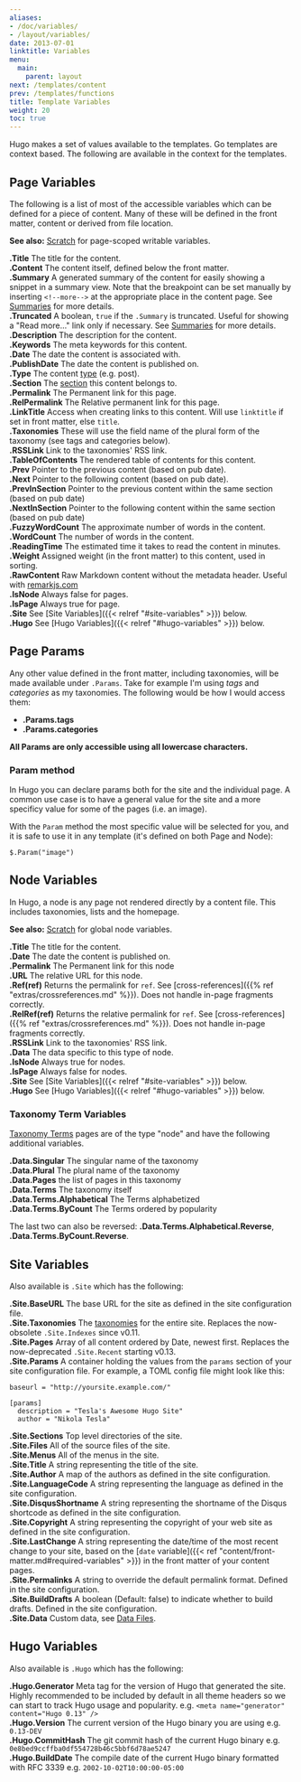 ```yaml
---
aliases:
- /doc/variables/
- /layout/variables/
date: 2013-07-01
linktitle: Variables
menu:
  main:
    parent: layout
next: /templates/content
prev: /templates/functions
title: Template Variables
weight: 20
toc: true
---
```


Hugo makes a set of values available to the templates. Go templates are context based. The following
are available in the context for the templates.

## Page Variables

The following is a list of most of the accessible variables which can be
defined for a piece of content. Many of these will be defined in the front
matter, content or derived from file location.

**See also:** [Scratch](/extras/scratch) for page-scoped writable variables.

**.Title**  The title for the content.<br>
**.Content** The content itself, defined below the front matter.<br>
**.Summary** A generated summary of the content for easily showing a snippet in a summary view. Note that the breakpoint can be set manually by inserting <code>&lt;!&#x2d;&#x2d;more&#x2d;&#x2d;&gt;</code> at the appropriate place in the content page.  See [Summaries](/content/summaries/) for more details.<br>
**.Truncated** A boolean, `true` if the `.Summary` is truncated.  Useful for showing a "Read more..." link only if necessary.  See [Summaries](/content/summaries/) for more details.<br>
**.Description** The description for the content.<br>
**.Keywords** The meta keywords for this content.<br>
**.Date** The date the content is associated with.<br>
**.PublishDate** The date the content is published on.<br>
**.Type** The content [type](/content/types/) (e.g. post).<br>
**.Section** The [section](/content/sections/) this content belongs to.<br>
**.Permalink** The Permanent link for this page.<br>
**.RelPermalink** The Relative permanent link for this page.<br>
**.LinkTitle** Access when creating links to this content. Will use `linktitle` if set in front matter, else `title`.<br>
**.Taxonomies** These will use the field name of the plural form of the taxonomy (see tags and categories below).<br>
**.RSSLink** Link to the taxonomies' RSS link.<br>
**.TableOfContents** The rendered table of contents for this content.<br>
**.Prev** Pointer to the previous content (based on pub date).<br>
**.Next** Pointer to the following content (based on pub date).<br>
**.PrevInSection** Pointer to the previous content within the same section (based on pub date)<br>
**.NextInSection** Pointer to the following content within the same section (based on pub date)<br>
**.FuzzyWordCount** The approximate number of words in the content.<br>
**.WordCount** The number of words in the content.<br>
**.ReadingTime** The estimated time it takes to read the content in minutes.<br>
**.Weight** Assigned weight (in the front matter) to this content, used in sorting.<br>
**.RawContent** Raw Markdown content without the metadata header. Useful with [remarkjs.com](http://remarkjs.com)<br>
**.IsNode** Always false for pages.<br>
**.IsPage** Always true for page.<br>
**.Site** See [Site Variables]({{< relref "#site-variables" >}}) below.<br>
**.Hugo** See [Hugo Variables]({{< relref "#hugo-variables" >}}) below.<br>

## Page Params

Any other value defined in the front matter, including taxonomies, will be made available under `.Params`.
Take for example I'm using *tags* and *categories* as my taxonomies. The following would be how I would access them:

* **.Params.tags**
* **.Params.categories**

**All Params are only accessible using all lowercase characters.**

### Param method
In Hugo you can declare params both for the site and the individual page.  A common use case is to have a general value for the site and a more specificy value for some of the pages (i.e. an image). 

With the `Param` method the most specific value will be selected for you, and it is safe to use it in any template (it's defined on both Page and Node):

```
$.Param("image")
```

## Node Variables
In Hugo, a node is any page not rendered directly by a content file. This
includes taxonomies, lists and the homepage.

**See also:** [Scratch](/extras/scratch) for global node variables.

**.Title**  The title for the content.<br>
**.Date** The date the content is published on.<br>
**.Permalink** The Permanent link for this node<br>
**.URL** The relative URL for this node.<br>
**.Ref(ref)** Returns the permalink for `ref`. See [cross-references]({{% ref "extras/crossreferences.md" %}}). Does not handle in-page fragments correctly.<br>
**.RelRef(ref)** Returns the relative permalink for `ref`. See [cross-references]({{% ref "extras/crossreferences.md" %}}). Does not handle in-page fragments correctly.<br>
**.RSSLink** Link to the taxonomies' RSS link.<br>
**.Data** The data specific to this type of node.<br>
**.IsNode** Always true for nodes.<br>
**.IsPage** Always false for nodes.<br>
**.Site** See [Site Variables]({{< relref "#site-variables" >}}) below.<br>
**.Hugo** See [Hugo Variables]({{< relref "#hugo-variables" >}}) below.<br>

### Taxonomy Term Variables

[Taxonomy Terms](/templates/terms/) pages are of the type "node" and have the following additional variables.

**.Data.Singular** The singular name of the taxonomy<br>
**.Data.Plural** The plural name of the taxonomy<br>
**.Data.Pages** the list of pages in this taxonomy<br>
**.Data.Terms** The taxonomy itself<br>
**.Data.Terms.Alphabetical** The Terms alphabetized<br>
**.Data.Terms.ByCount** The Terms ordered by popularity<br>

The last two can also be reversed: **.Data.Terms.Alphabetical.Reverse**, **.Data.Terms.ByCount.Reverse**.

## Site Variables

Also available is `.Site` which has the following:

**.Site.BaseURL** The base URL for the site as defined in the site configuration file.<br>
**.Site.Taxonomies** The [taxonomies](/taxonomies/usage/) for the entire site.  Replaces the now-obsolete `.Site.Indexes` since v0.11.<br>
**.Site.Pages** Array of all content ordered by Date, newest first.  Replaces the now-deprecated `.Site.Recent` starting v0.13.<br>
**.Site.Params** A container holding the values from the `params` section of your site configuration file. For example, a TOML config file might look like this:

    baseurl = "http://yoursite.example.com/"

    [params]
      description = "Tesla's Awesome Hugo Site"
      author = "Nikola Tesla"
**.Site.Sections** Top level directories of the site.<br>
**.Site.Files** All of the source files of the site.<br>
**.Site.Menus** All of the menus in the site.<br>
**.Site.Title** A string representing the title of the site.<br>
**.Site.Author** A map of the authors as defined in the site configuration.<br>
**.Site.LanguageCode** A string representing the language as defined in the site configuration.<br>
**.Site.DisqusShortname** A string representing the shortname of the Disqus shortcode as defined in the site configuration.<br>
**.Site.Copyright** A string representing the copyright of your web site as defined in the site configuration.<br>
**.Site.LastChange** A string representing the date/time of the most recent change to your site, based on the [`date` variable]({{< ref "content/front-matter.md#required-variables" >}}) in the front matter of your content pages.<br>
**.Site.Permalinks** A string to override the default permalink format. Defined in the site configuration.<br>
**.Site.BuildDrafts** A boolean (Default: false) to indicate whether to build drafts. Defined in the site configuration.<br>
**.Site.Data**  Custom data, see [Data Files](/extras/datafiles/).<br>

## Hugo Variables

Also available is `.Hugo` which has the following:

**.Hugo.Generator** Meta tag for the version of Hugo that generated the site. Highly recommended to be included by default in all theme headers so we can start to track Hugo usage and popularity. e.g. `<meta name="generator" content="Hugo 0.13" />`<br>
**.Hugo.Version** The current version of the Hugo binary you are using e.g. `0.13-DEV`<br>
**.Hugo.CommitHash** The git commit hash of the current Hugo binary e.g. `0e8bed9ccffba0df554728b46c5bbf6d78ae5247`<br>
**.Hugo.BuildDate** The compile date of the current Hugo binary formatted with RFC 3339 e.g. `2002-10-02T10:00:00-05:00`<br>
